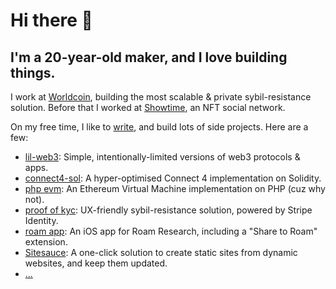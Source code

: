 # Hi there 👋

## I'm a 20-year-old maker, and I love building things.

I work at [Worldcoin](https://worldcoin.org/), building the most scalable & private sybil-resistance solution. Before that I worked at [Showtime](https://showtime.io/?ref=miguel), an NFT social network.

On my free time, I like to [write](https://miguelpiedrafita.com/articles), and build lots of side projects. Here are a few:

- [lil-web3](https://github.com/m1guelpf/lil-web3): Simple, intentionally-limited versions of web3 protocols & apps.
- [connect4-sol](https://github.com/m1guelpf/connect4-sol): A hyper-optimised Connect 4 implementation on Solidity.
- [php evm](https://github.com/m1guelpf/php-evm): An Ethereum Virtual Machine implementation on PHP (cuz why not).
- [proof of kyc](https://github.com/m1guelpf/proof-of-kyc): UX-friendly sybil-resistance solution, powered by Stripe Identity.
- [roam app](https://github.com/m1guelpf/roam-app): An iOS app for Roam Research, including a "Share to Roam" extension.
- [Sitesauce](https://sitesauce.app): A one-click solution to create static sites from dynamic websites, and keep them updated.
- [...](https://miguelpiedrafita.com/experiments)
